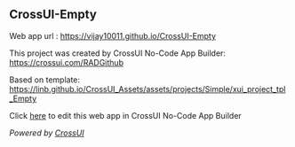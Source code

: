 ## CrossUI-Empty
Web app url : https://vijay10011.github.io/CrossUI-Empty

This project was created by CrossUI No-Code App Builder: https://crossui.com/RADGithub

Based on template: https://linb.github.io/CrossUI_Assets/assets/projects/Simple/xui_project_tpl_Empty

Click [here](https://crossui.com/RADGithub/#!from=github&owner=vijay10011&repo=CrossUI-Empty) to edit this web app in CrossUI No-Code App Builder

<i>Powered by [CrossUI](https://crossui.com)</i>
